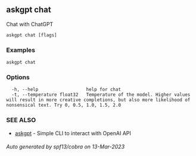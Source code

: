 ## askgpt chat

Chat with ChatGPT

```
askgpt chat [flags]
```

### Examples

```
askgpt chat
```

### Options

```
  -h, --help                  help for chat
  -t, --temperature float32   Temperature of the model. Higher values will result in more creative completions, but also more likelihood of nonsensical text. Try 0, 0.5, 1.0, 1.5, 2.0
```

### SEE ALSO

* [askgpt](askgpt.md)	 - Simple CLI to interact with OpenAI API

###### Auto generated by spf13/cobra on 13-Mar-2023
